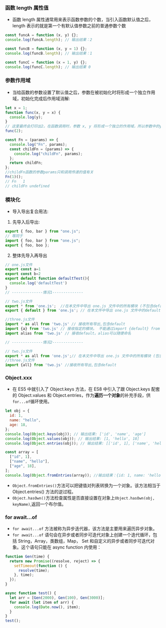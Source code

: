 
### 函数 length 属性值

- 函数 length 属性通常用来表示函数参数的个数，当引入函数默认值之后，length 表示的就是第一个有默认值参数之前的普通参数个数

```js
const funcA = function (x, y) {};
console.log(funcA.length); // 输出结果：2

const funcB = function (x, y = 1) {};
console.log(funcB.length); // 输出结果：1

const funcC = function (x = 1, y) {};
console.log(funcC.length); // 输出结果 0
```

### 参数作用域

- 当给函数的参数设置了默认值之后，参数在被初始化时将形成一个独立作用域，初始化完成后作用域消解:

```js
let x = 1;
function func(x, y = x) {
  console.log(y);
}
// 这里最终会打印出2。在函数调用时，参数 x, y 将形成一个独立的作用域，所以参数中的y会等于第一个参数中的x，而不是上面定义的1。
func(2);
```

```js
const Fn = (params) => {
  console.log("Fn", params);
  const childFn = (params) => {
    console.log("childFn", params);
  };
  return childFn;
};
//childFn函数的参数params只和调用传递的值有关
Fn(1)();
// Fn   1
// childFn undefined
```

### 模块化

- 导入导出复合用法:

1.  先导入后导出:

```js
export { foo, bar } from "one.js";
// 等同于
import { foo, bar } from "one.js";
export { foo, boo };
```

2. 整体先导入再导出

```js
// one.js文件
export const a=1
export const b=2
export default function defaultTest(){
  console.log('defaultTest')
}
// --------------情况1--------------

// two.js文件
export * from 'one.js';  //在本文件中导出 one.js 文件中的所有模块 (不包含default)
export { default } from 'one.js'; // 在本文件中导出 one.js 文件中的default模块

//three.js文件
import * as all from 'two.js' // 接收所有导出,包含default
import {a} from 'two.js' // 接收指定的模块。 不能通过import {default} from 'two.js'来接受default
import alias from 'two.js' // 接收default。alias可以随便命名

// --------------情况2--------------

// two.js文件
export * as all from 'one.js';// 在本文件中导出 one.js 文件中的所有模块 (包含default)
//three.js文件
import {all} from 'two.js' //接收所有导出,包含default
```

### Object.xxx

- 在 ES5 中就引入了 Object.keys 方法，在 ES8 中引入了跟 Object.keys 配套的 Object.values 和 Object.entries，作为**遍历一个对象**的补充手段，供`for...of`循环使用。

```js
let obj = {
  id: 1,
  name: "hello",
  age: 18,
};
console.log(Object.keys(obj)); // 输出结果: ['id', 'name', 'age']
console.log(Object.values(obj)); // 输出结果: [1, 'hello', 18]
console.log(Object.entries(obj)); // 输出结果: [['id', 1], ['name', 'hello'], ['age', 18]]

const array = [
  ["id", 1],
  ["name", "hello"],
  ["age", 18],
];
console.log(Object.fromEntries(array)); //输出结果：{id: 1, name: 'hello', age: 18}
```

- `Object.fromEntries()`方法可以把键值对列表转换为一个对象。该方法相当于 Object.entries() 方法的逆过程。
- `Object.hasOwn()`方法检查属性是否直接设置在对象上`Object.hasOwn(obj, keyName)`,返回一个布尔值。

### for await…of

- `for await...of` 方法被称为异步迭代器，该方法是主要用来遍历异步对象。
- `for await...of` 语句会在异步或者同步可迭代对象上创建一个迭代循环，包括 String，Array，类数组，Map， Set 和自定义的异步或者同步可迭代对象。这个语句只能在 async function 内使用：

```js
function Gen(time) {
  return new Promise((resolve, reject) => {
    setTimeout(function () {
      resolve(time);
    }, time);
  });
}

async function test() {
  let arr = [Gen(2000), Gen(100), Gen(3000)];
  for await (let item of arr) {
    console.log(Date.now(), item);
  }
}
test();
```
